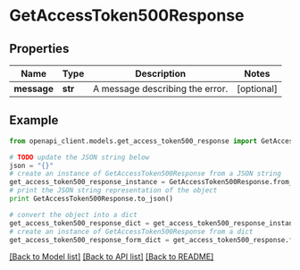 # GetAccessToken500Response


## Properties
Name | Type | Description | Notes
------------ | ------------- | ------------- | -------------
**message** | **str** | A message describing the error. | [optional] 

## Example

```python
from openapi_client.models.get_access_token500_response import GetAccessToken500Response

# TODO update the JSON string below
json = "{}"
# create an instance of GetAccessToken500Response from a JSON string
get_access_token500_response_instance = GetAccessToken500Response.from_json(json)
# print the JSON string representation of the object
print GetAccessToken500Response.to_json()

# convert the object into a dict
get_access_token500_response_dict = get_access_token500_response_instance.to_dict()
# create an instance of GetAccessToken500Response from a dict
get_access_token500_response_form_dict = get_access_token500_response.from_dict(get_access_token500_response_dict)
```
[[Back to Model list]](../README.md#documentation-for-models) [[Back to API list]](../README.md#documentation-for-api-endpoints) [[Back to README]](../README.md)


